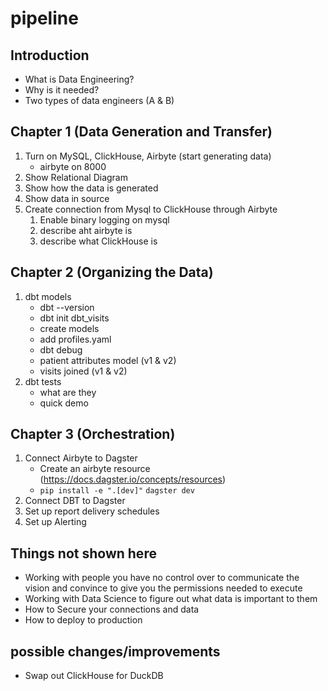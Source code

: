 # pipeline

## Introduction
- What is Data Engineering?
- Why is it needed?
- Two types of data engineers (A & B)

## Chapter 1 (Data Generation and Transfer)
1. Turn on MySQL, ClickHouse, Airbyte (start generating data)
    - airbyte on 8000
2. Show Relational Diagram
3. Show how the data is generated
4. Show data in source
5. Create connection from Mysql to ClickHouse through Airbyte
    1. Enable binary logging on mysql
    1. describe aht airbyte is
    2. describe what ClickHouse is 

## Chapter 2 (Organizing the Data)
1. dbt models
    - dbt --version
    - dbt init dbt_visits
    - create models
    - add profiles.yaml
    - dbt debug
    - patient attributes model (v1 & v2)
    - visits joined (v1 & v2)
2. dbt tests
    - what are they
    - quick demo


## Chapter 3 (Orchestration)
1. Connect Airbyte to Dagster
    - Create an airbyte resource (https://docs.dagster.io/concepts/resources)
    - `pip install -e ".[dev]"` `dagster dev`
2. Connect DBT to Dagster
3. Set up report delivery schedules
4. Set up Alerting


## Things not shown here
- Working with people you have no control over to communicate the vision and convince to give you the permissions needed to execute 
- Working with Data Science to figure out what data is important to them
- How to Secure your connections and data
- How to deploy to production

## possible changes/improvements
- Swap out ClickHouse for DuckDB